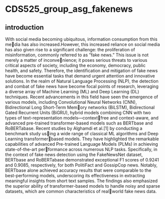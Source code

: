 # CDS525_group_asg_fakenews
## introduction
With social media becoming ubiquitous, information consumption from this media has also increased.However, this increased reliance on social media has also
given rise to a significant challenge: the proliferation of misinformation, commonly referred to as ”fake news.” This issue is not merely a matter of inconvenience; it poses serious threats to various critical aspects of society, including
the economy, democracy, public health, and safety. Therefore, the identification
and mitigation of fake news have become essential tasks that demand urgent
attention and innovative solutions.
In the realm of Natural Language Processing (NLP), the detection and
combat of fake news have become focal points of research, leveraging a diverse
array of Machine Learning (ML) and Deep Learning (DL) techniques. Recent
advancements in this field have seen the emergence of various models, including
Convolutional Neural Networks (CNN), Bidirectional Long Short-Term Memory networks (BiLSTM), Bidirectional Gated Recurrent Units (BiGRU), hybrid
models combining CNN with two types of text-representation models—contextfree and context-aware, and advanced pre-trained transformer-based models
such as BERTbase and RoBERTabase.
Recent studies by Alghamdi et al.[1] by conducting a benchmark study using a wide range of classical ML algorithms and Deep Learning transformerbased models. They have highlighted the remarkable capabilities of advanced
Pre-trained Language Models (PLMs) in achieving state-of-the-art performance across numerous NLP tasks. Specifically, in the context of fake news
detection using the FakeNewsNet dataset, BERTbase and RoBERTabase
demonstrated exceptional F1 scores of 0.9241 and 0.9085, respectively, for both
PolitiFact and GossipCop news. Notably, BERTbase alone achieved accuracy
results that were comparable to the best-performing models, underscoring its
effectiveness in extracting meaningful insights from short text samples. The
findings also emphasized the superior ability of transformer-based models to
handle noisy and sparse datasets, which are common characteristics of realworld fake news data.
